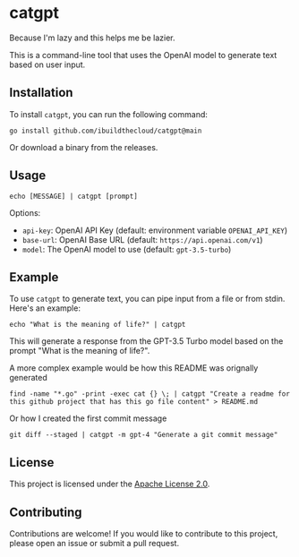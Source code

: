 # catgpt

Because I'm lazy and this helps me be lazier.

This is a command-line tool that uses the OpenAI model to generate text based on user input.

## Installation

To install `catgpt`, you can run the following command:

```
go install github.com/ibuildthecloud/catgpt@main
```

Or download a binary from the releases.

## Usage

```
echo [MESSAGE] | catgpt [prompt]
```

Options:
- `api-key`: OpenAI API Key (default: environment variable `OPENAI_API_KEY`)
- `base-url`: OpenAI Base URL (default: `https://api.openai.com/v1`)
- `model`: The OpenAI model to use (default: `gpt-3.5-turbo`)

## Example

To use `catgpt` to generate text, you can pipe input from a file or from stdin. Here's an example:

```
echo "What is the meaning of life?" | catgpt
```

This will generate a response from the GPT-3.5 Turbo model based on the prompt "What is the meaning of life?".

A more complex example would be how this README was orignally generated

```
find -name "*.go" -print -exec cat {} \; | catgpt "Create a readme for this github project that has this go file content" > README.md
```

Or how I created the first commit message

```
git diff --staged | catgpt -m gpt-4 "Generate a git commit message"
```


## License

This project is licensed under the [Apache License 2.0](LICENSE).

## Contributing

Contributions are welcome! If you would like to contribute to this project, please open an issue or submit a pull request.
